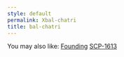 ```yaml
---
style: default
permalink: Xbal-chatri
title: bal-chatri
---
```

You may also like:
[Founding](http://scp-wiki.net/founding)
[SCP-1613](http://scp-wiki.net/scp-1613)